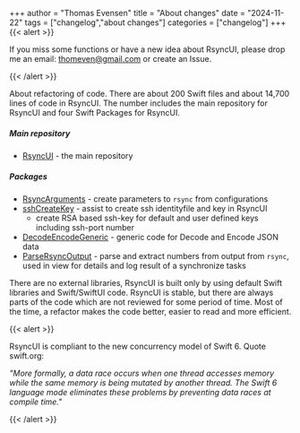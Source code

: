 +++
author = "Thomas Evensen"
title = "About changes"
date = "2024-11-22"
tags = ["changelog","about changes"]
categories = ["changelog"]
+++
{{< alert >}}

If you miss some functions or have a new idea about RsyncUI, please drop me an email: <thomeven@gmail.com> or create an Issue.

{{< /alert >}}

About refactoring of code. There are about 200 Swift files and about 14,700 lines of code in RsyncUI. The number includes the
main repository for RsyncUI and four Swift Packages for RsyncUI.

##### Main repository

- [RsyncUI](https://github.com/rsyncOSX/RsyncUI) - the main repository

##### Packages

- [RsyncArguments](https://github.com/rsyncOSX/RsyncArguments) - create parameters to `rsync` from configurations
- [sshCreateKey](https://github.com/rsyncOSX/sshCreateKey) - assist to create ssh identityfile and key in RsyncUI
	- create RSA based ssh-key for default and user defined keys including ssh-port number
- [DecodeEncodeGeneric](https://github.com/rsyncOSX/DecodeEncodeGeneric) - generic code for Decode and Encode JSON data
- [ParseRsyncOutput](https://github.com/rsyncOSX/ParseRsyncOutput) - parse and extract numbers from output from `rsync`, used in view for details and
log result of a synchronize tasks

There are no external libraries, RsyncUI is built only by using default Swift libraries and Swift/SwiftUI code. RsyncUI is stable,
but there are always parts of the code which are not reviewed for some period of time. Most of the time, a refactor makes the code better,
easier to read and more efficient.

{{< alert >}}

RsyncUI is compliant to the new concurrency model of Swift 6. Quote swift.org:

*"More formally, a data race occurs when one thread accesses memory while the same memory is being mutated by another thread.
The Swift 6 language mode eliminates these problems by preventing data races at compile time."*

{{< /alert >}}
